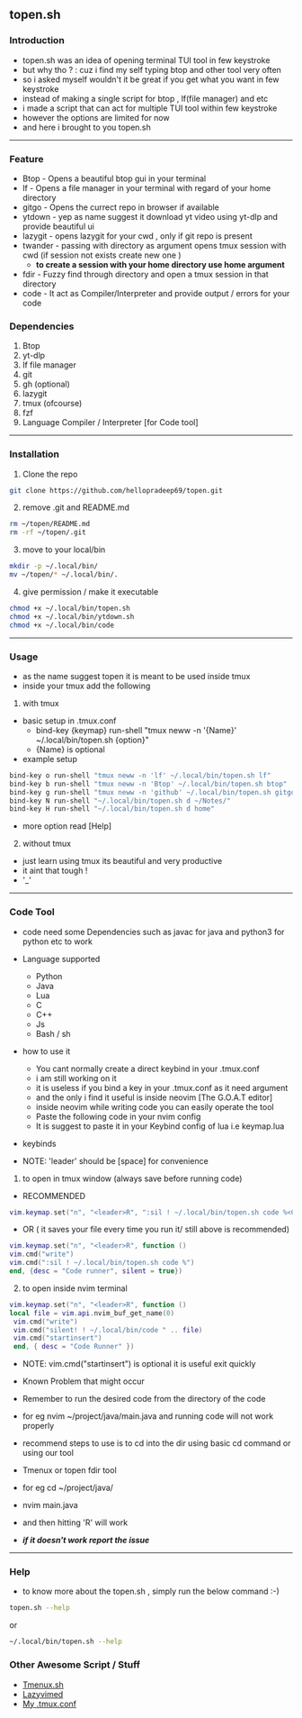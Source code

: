 ## topen.sh

### Introduction

- topen.sh was an idea of opening terminal TUI tool in few keystroke
- but why tho ? : cuz i find my self typing btop and other tool very often
- so i asked myself wouldn't it be great if you get what you want in few keystroke
- instead of making a single script for btop , lf(file manager) and etc
- i made a script that can act for multiple TUI tool within few keystroke
- however the options are limited for now
- and here i brought to you topen.sh

---

### Feature

- Btop - Opens a beautiful btop gui in your terminal
- lf - Opens a file manager in your terminal with regard of your home directory
- gitgo - Opens the currect repo in browser if available
- ytdown - yep as name suggest it download yt video using yt-dlp and provide beautiful ui
- lazygit - opens lazygit for your cwd , only if git repo is present
- twander - passing with directory as argument opens tmux session with cwd
  (if session not exists create new one )
  - **to create a session with your home directory use home argument**
- fdir - Fuzzy find through directory and open a tmux session in that directory
- code - It act as Compiler/Interpreter and provide output / errors for your code

### Dependencies

1. Btop
2. yt-dlp
3. lf file manager
4. git
5. gh (optional)
6. lazygit
7. tmux (ofcourse)
8. fzf
9. Language Compiler / Interpreter [for Code tool]

---

### Installation

1. Clone the repo

```bash
git clone https://github.com/hellopradeep69/topen.git
```

2. remove .git and README.md

```bash
rm ~/topen/README.md
rm -rf ~/topen/.git
```

3. move to your local/bin

```bash
mkdir -p ~/.local/bin/
mv ~/topen/* ~/.local/bin/.
```

4. give permission / make it executable

```bash
chmod +x ~/.local/bin/topen.sh
chmod +x ~/.local/bin/ytdown.sh
chmod +x ~/.local/bin/code
```

---

### Usage

- as the name suggest topen it is meant to be used inside tmux
- inside your tmux add the following

1. with tmux

- basic setup in .tmux.conf
  - bind-key {keymap} run-shell "tmux neww -n '{Name}' ~/.local/bin/topen.sh {option}"
  - {Name} is optional
- example setup

```bash
bind-key o run-shell "tmux neww -n 'lf' ~/.local/bin/topen.sh lf"
bind-key b run-shell "tmux neww -n 'Btop' ~/.local/bin/topen.sh btop"
bind-key g run-shell "tmux neww -n 'github' ~/.local/bin/topen.sh gitgo"
bind-key N run-shell "~/.local/bin/topen.sh d ~/Notes/"
bind-key H run-shell "~/.local/bin/topen.sh d home"
```

- more option read [Help]

2. without tmux

- just learn using tmux its beautiful and very productive
- it aint that tough !
- '\_'

---

### Code Tool

- code need some Dependencies such as javac for java and python3 for python etc to work

- Language supported
  - Python
  - Java
  - Lua
  - C
  - C++
  - Js
  - Bash / sh

- how to use it
  - You cant normally create a direct keybind in your .tmux.conf
  - i am still working on it
  - it is useless if you bind a key in your .tmux.conf as it need argument
  - and the only i find it useful is inside neovim [The G.O.A.T editor]
  - inside neovim while writing code you can easily operate the tool
  - Paste the following code in your nvim config
  - It is suggest to paste it in your Keybind config of lua i.e keymap.lua

- keybinds

- NOTE: 'leader' should be [space] for convenience

1. to open in tmux window (always save before running code)

- RECOMMENDED

```lua
vim.keymap.set("n", "<leader>R", ":sil ! ~/.local/bin/topen.sh code %<CR>", {desc = "Code runner", silent = true})
```

- OR ( it saves your file every time you run it/ still above is recommended)

```lua
vim.keymap.set("n", "<leader>R", function ()
vim.cmd("write")
vim.cmd(":sil ! ~/.local/bin/topen.sh code %")
end, {desc = "Code runner", silent = true})
```

2. to open inside nvim terminal

```lua
vim.keymap.set("n", "<leader>R", function ()
local file = vim.api.nvim_buf_get_name(0)
 vim.cmd("write")
 vim.cmd("silent! ! ~/.local/bin/code " .. file)
 vim.cmd("startinsert")
 end, { desc = "Code Runner" })
```

- NOTE: vim.cmd("startinsert") is optional it is useful exit quickly

- Known Problem that might occur

- Remember to run the desired code from the directory of the code
- for eg nvim ~/project/java/main.java and running code will not work properly

- recommend steps to use is to cd into the dir using basic cd command or using our tool
- Tmenux or topen fdir tool
- for eg cd ~/project/java/
- nvim main.java
- and then hitting '<leader>R' will work
- **_if it doesn't work report the issue_**

---

### Help

- to know more about the topen.sh , simply run the below command :-)

```bash
topen.sh --help
```

or

```bash
~/.local/bin/topen.sh --help
```

### Other Awesome Script / Stuff

- [Tmenux.sh](https://github.com/hellopradeep69/Tmenux.git)
- [Lazyvimed](https://github.com/hellopradeep69/Lazyvimed.git)
- [My .tmux.conf](https://github.com/hellopradeep69/tmux.git)
